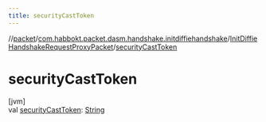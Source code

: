 ```yaml
---
title: securityCastToken
---
```

//[packet](../../../index.html)/[com.habbokt.packet.dasm.handshake.initdiffiehandshake](../index.html)/[InitDiffieHandshakeRequestProxyPacket](index.html)/[securityCastToken](security-cast-token.html)



# securityCastToken



[jvm]\
val [securityCastToken](security-cast-token.html): [String](https://kotlinlang.org/api/latest/jvm/stdlib/kotlin/-string/index.html)





